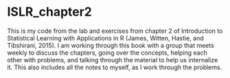 # ISLR_chapter2

This is my code from the lab and exercises from chapter 2 of Introduction to Statistical Learning with Applications in R (James, Witten, Hastie, and Tibshirani, 2015). 
I am working through this book with a group that meets weekly to discuss the chapters, going over the concepts, helping each other with problems, and talking through the material to help us internalize it. This also includes all the notes to myself, as I work through the problems.
